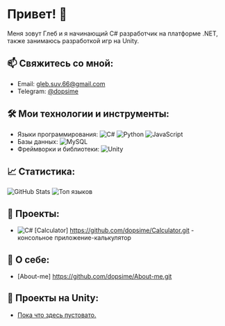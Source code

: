 # Привет! 👋

Меня зовут Глеб и я начинающий C# разработчик на платформе .NET, также занимаюсь разработкой игр на Unity.

## 📫 Свяжитесь со мной:
- Email: gleb.suv.66@gmail.com
- Telegram: [@dopsime](https://t.me/dopsime)

## 🛠 Мои технологии и инструменты:
- Языки программирования: 
  ![C#](https://img.shields.io/badge/-C%23-239120?logo=c-sharp&logoColor=white) 
  ![Python](https://img.shields.io/badge/-Python-3776AB?logo=python&logoColor=white) 
  ![JavaScript](https://img.shields.io/badge/-JavaScript-F7DF1E?logo=javascript&logoColor=black)
- Базы данных: 
  ![MySQL](https://img.shields.io/badge/-MySQL-4479A1?logo=mysql&logoColor=white)
- Фреймворки и библиотеки:
  ![Unity](https://img.shields.io/badge/-Unity-000000?logo=unity&logoColor=white)

## 📈 Статистика:
![GitHub Stats](https://github-readme-stats.vercel.app/api?username=dopsime&show_icons=true&theme=radical)
![Топ языков](https://github-readme-stats.vercel.app/api/top-langs/?username=dopsime&layout=compact&theme=radical)

## 🌟 Проекты:
- ![C#](https://img.shields.io/badge/-C%23-239120?logo=c-sharp&logoColor=white) [Calculator] https://github.com/dopsime/Calculator.git - консольное приложение-калькулятор

## 💬 О себе:
- [About-me] https://github.com/dopsime/About-me.git


## 🔧 Проекты на Unity:
- [Пока что здесь пустовато.]()
